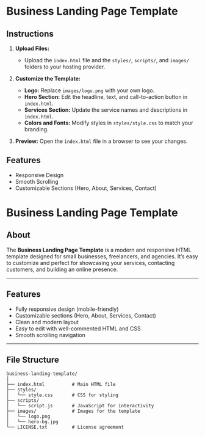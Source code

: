 # Business Landing Page Template

## Instructions
1. **Upload Files:**  
   - Upload the `index.html` file and the `styles/`, `scripts/`, and `images/` folders to your hosting provider.

2. **Customize the Template:**  
   - **Logo:** Replace `images/logo.png` with your own logo.  
   - **Hero Section:** Edit the headline, text, and call-to-action button in `index.html`.  
   - **Services Section:** Update the service names and descriptions in `index.html`.  
   - **Colors and Fonts:** Modify styles in `styles/style.css` to match your branding.  

3. **Preview:** Open the `index.html` file in a browser to see your changes.

## Features
- Responsive Design
- Smooth Scrolling
- Customizable Sections (Hero, About, Services, Contact)


# Business Landing Page Template

## About
The **Business Landing Page Template** is a modern and responsive HTML template designed for small businesses, freelancers, and agencies. It’s easy to customize and perfect for showcasing your services, contacting customers, and building an online presence.

---

## Features
- Fully responsive design (mobile-friendly)
- Customizable sections (Hero, About, Services, Contact)
- Clean and modern layout
- Easy to edit with well-commented HTML and CSS
- Smooth scrolling navigation

---

## File Structure
```plaintext
business-landing-template/
│
├── index.html          # Main HTML file
├── styles/
│   └── style.css       # CSS for styling
├── scripts/
│   └── script.js       # JavaScript for interactivity
├── images/             # Images for the template
│   └── logo.png
│   └── hero-bg.jpg
└── LICENSE.txt         # License agreement
